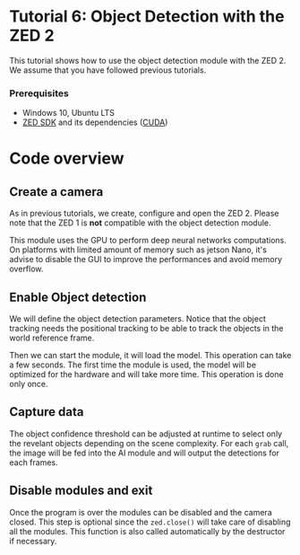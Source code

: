 # Tutorial 6: Object Detection with the ZED 2

This tutorial shows how to use the object detection module with the ZED 2.<br/>
We assume that you have followed previous tutorials.

### Prerequisites

- Windows 10, Ubuntu LTS
- [ZED SDK](https://www.stereolabs.com/developers/) and its dependencies ([CUDA](https://developer.nvidia.com/cuda-downloads))

# Code overview

## Create a camera

As in previous tutorials, we create, configure and open the ZED 2. Please note that the ZED 1 is **not** compatible with the object detection module.

This module uses the GPU to perform deep neural networks computations. On platforms with limited amount of memory such as jetson Nano, it's advise to disable the GUI to improve the performances and avoid memory overflow.


## Enable Object detection

We will define the object detection parameters. Notice that the object tracking needs the positional tracking to be able to track the objects in the world reference frame.

Then we can start the module, it will load the model. This operation can take a few seconds. The first time the module is used, the model will be optimized for the hardware and will take more time. This operation is done only once.

## Capture data

The object confidence threshold can be adjusted at runtime to select only the revelant objects depending on the scene complexity. For each `grab` call, the image will be fed into the AI module and will output the detections for each frames.

## Disable modules and exit

Once the program is over the modules can be disabled and the camera closed. This step is optional since the `zed.close()` will take care of disabling all the modules. This function is also called automatically by the destructor if necessary.